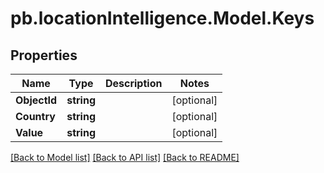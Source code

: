 # pb.locationIntelligence.Model.Keys
## Properties

Name | Type | Description | Notes
------------ | ------------- | ------------- | -------------
**ObjectId** | **string** |  | [optional] 
**Country** | **string** |  | [optional] 
**Value** | **string** |  | [optional] 

[[Back to Model list]](../README.md#documentation-for-models) [[Back to API list]](../README.md#documentation-for-api-endpoints) [[Back to README]](../README.md)

